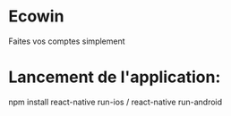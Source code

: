 # Ecowin
Faites vos comptes simplement

# Lancement de l'application:
npm install
react-native run-ios / react-native run-android

